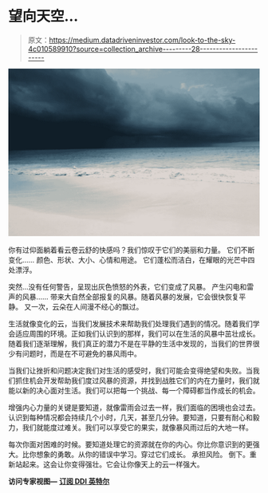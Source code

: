 # 望向天空…

> 原文：<https://medium.datadriveninvestor.com/look-to-the-sky-4c010589910?source=collection_archive---------28----------------------->

![](img/282626e725a194ccc57f91d2b528dcb2.png)

你有过仰面躺着看云卷云舒的快感吗？我们惊叹于它们的美丽和力量。
它们不断变化……
颜色、形状、大小、心情和用途。
它们蓬松而洁白，在耀眼的光芒中四处漂浮。

突然…没有任何警告，呈现出灰色愤怒的外表，它们变成了风暴。
产生闪电和雷声的风暴……
带来大自然全部报复的风暴。随着风暴的发展，它会很快恢复平静。
又一次，云朵在人间漫不经心的飘过。

生活就像变化的云，当我们发展技术来帮助我们处理我们遇到的情况。随着我们学会适应周围的环境。正如我们认识到的那样，我们可以在生活的风暴中茁壮成长。随着我们逐渐理解，我们真正的潜力不是在平静的生活中发现的，当我们的世界很少有问题时，而是在不可避免的暴风雨中。

当我们让挫折和问题决定我们对生活的感受时，我们可能会变得绝望和失败。当我们抓住机会开发帮助我们度过风暴的资源，并找到战胜它们的内在力量时，我们就能以新的决心面对生活。我们可以把每一个挑战、每一个障碍都当作成长的机会。

增强内心力量的关键是要知道，就像雷雨会过去一样，我们面临的困境也会过去。认识到每种情况都会持续几个小时，几天，甚至几分钟。要知道，只要有耐心和毅力，我们就能度过难关。我们可以享受它的果实，就像暴风雨过后的大地一样。

每次你面对困难的时候。要知道处理它的资源就在你的内心。你比你意识到的更强大。比你想象的勇敢。从你的错误中学习。穿过它们成长。
承担风险。
倒下。重新站起来。这会让你变得强壮。它会让你像天上的云一样强大。

**访问专家视图—** [**订阅 DDI 英特尔**](https://datadriveninvestor.com/ddi-intel)